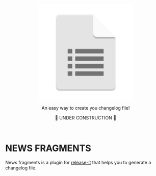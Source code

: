 <p align="center">
   <img src="./changelog.svg" width="300" alt="Changelog" title="Changelog" />
</p>
<p align="center">
An easy way to create you changelog file!
</p>

<p align="center">🔨 UNDER CONSTRUCTION 🔨</p>
<br>

# NEWS FRAGMENTS


News fragments is a plugin for [release-it](https://github.com/release-it/release-it) that helps you to generate a changelog file.
